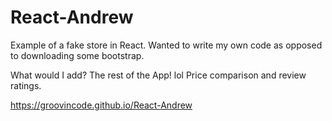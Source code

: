 # React-Andrew

Example of a fake store in React.  Wanted to write my own code as opposed to downloading some bootstrap.

What would I add?  The rest of the App!  lol    Price comparison and review ratings.

https://groovincode.github.io/React-Andrew
